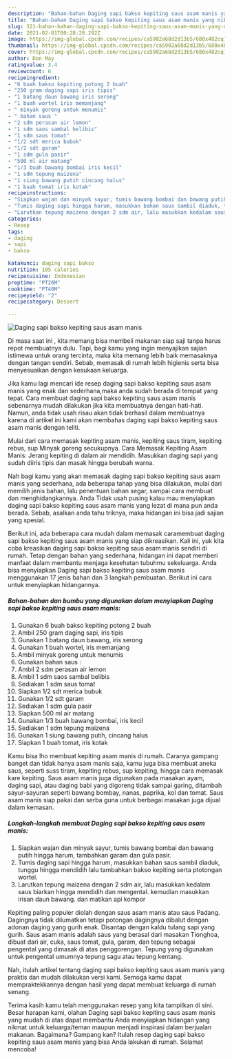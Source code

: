 ```yaml
---
description: "Bahan-bahan Daging sapi bakso kepiting saus asam manis yang nikmat Untuk Jualan"
title: "Bahan-bahan Daging sapi bakso kepiting saus asam manis yang nikmat Untuk Jualan"
slug: 321-bahan-bahan-daging-sapi-bakso-kepiting-saus-asam-manis-yang-nikmat-untuk-jualan
date: 2021-02-01T00:28:20.292Z
image: https://img-global.cpcdn.com/recipes/ca5902a68d2d13b5/680x482cq70/daging-sapi-bakso-kepiting-saus-asam-manis-foto-resep-utama.jpg
thumbnail: https://img-global.cpcdn.com/recipes/ca5902a68d2d13b5/680x482cq70/daging-sapi-bakso-kepiting-saus-asam-manis-foto-resep-utama.jpg
cover: https://img-global.cpcdn.com/recipes/ca5902a68d2d13b5/680x482cq70/daging-sapi-bakso-kepiting-saus-asam-manis-foto-resep-utama.jpg
author: Don May
ratingvalue: 3.4
reviewcount: 6
recipeingredient:
- "6 buah bakso kepiting potong 2 buah"
- "250 gram daging sapi iris tipis"
- "1 batang daun bawang iris serong"
- "1 buah wortel iris memanjang"
- " minyak goreng untuk menumis"
- " bahan saus "
- "2 sdm perasan air lemon"
- "1 sdm saos sambal belibis"
- "1 sdm saus tomat"
- "1/2 sdt merica bubuk"
- "1/2 sdt garam"
- "1 sdm gula pasir"
- "500 ml air matang"
- "1/3 buah bawang bombai iris kecil"
- "1 sdm tepung maizena"
- "1 siung bawang putih cincang halus"
- "1 buah tomat iris kotak"
recipeinstructions:
- "Siapkan wajan dan minyak sayur, tumis bawang bombai dan bawang putih hingga harum, tambahkan garam dan gula pasir."
- "Tumis daging sapi hingga harum, masukkan bahan saus sambil diaduk, tunggu hingga mendidih lalu tambahkan bakso kepiting serta ptotongan wortel."
- "Larutkan tepung maizena dengan 2 sdm air, lalu masukkan kedalam saus biarkan hingga mendidih dan mengental. kemudian masukkan irisan daun bawang. dan matikan api kompor"
categories:
- Resep
tags:
- daging
- sapi
- bakso

katakunci: daging sapi bakso 
nutrition: 105 calories
recipecuisine: Indonesian
preptime: "PT26M"
cooktime: "PT40M"
recipeyield: "2"
recipecategory: Dessert

---
```



![Daging sapi bakso kepiting saus asam manis](https://img-global.cpcdn.com/recipes/ca5902a68d2d13b5/680x482cq70/daging-sapi-bakso-kepiting-saus-asam-manis-foto-resep-utama.jpg)

Di masa  saat ini , kita memang bisa membeli makanan siap saji tanpa harus repot membuatnya dulu. Tapi, bagi kamu yang ingin menyajikan sajian istimewa untuk orang tercinta, maka kita memang lebih baik memasaknya dengan tangan sendiri. Sebab, memasak di rumah lebih higienis serta bisa menyesuaikan dengan kesukaan keluarga.

Jika kamu lagi mencari ide resep daging sapi bakso kepiting saus asam manis yang enak dan sederhana,maka anda sudah berada di tempat yang tepat. Cara membuat daging sapi bakso kepiting saus asam manis  sebenarnya mudah dilakukan jika kita membuatnya dengan hati-hati. Namun, anda tidak usah risau akan tidak berhasil dalam membuatnya 
karena di artikel ini kami akan membahas daging sapi bakso kepiting saus asam manis dengan teliti.  

Mulai dari cara memasak kepiting asam manis, kepiting saus tiram, kepiting rebus, sup Minyak goreng secukupnya. Cara Memasak Kepiting Asam Manis: Jerang kepiting di dalam air mendidih. Masukkan daging sapi yang sudah diiris tipis dan masak hingga berubah warna.

Nah bagi kamu yang akan memasak daging sapi bakso kepiting saus asam manis yang sederhana, ada beberapa tahap yang bisa dilakukan, mulai dari memilih jenis bahan, lalu penentuan bahan segar, sampai cara membuat dan menghidangkannya. Anda Tidak usah pusing kalau mau menyiapkan daging sapi bakso kepiting saus asam manis yang lezat di mana pun anda berada. Sebab, asalkan anda  tahu triknya, maka hidangan ini bisa jadi sajian yang spesial.

Berikut ini, ada beberapa cara mudah dalam memasak caramembuat daging sapi bakso kepiting saus asam manis yang siap dikreasikan. Kali ini, yuk kita coba kreasikan daging sapi bakso kepiting saus asam manis sendiri di rumah. Tetap dengan bahan yang sederhana, hidangan ini dapat memberi manfaat dalam membantu menjaga kesehatan tubuhmu sekeluarga. Anda bisa menyiapkan Daging sapi bakso kepiting saus asam manis menggunakan 17 jenis bahan dan 3 langkah pembuatan. Berikut ini cara untuk menyiapkan hidangannya.

<!--inarticleads1-->

##### Bahan-bahan dan bumbu yang digunakan dalam menyiapkan Daging sapi bakso kepiting saus asam manis:

1. Gunakan 6 buah bakso kepiting potong 2 buah
1. Ambil 250 gram daging sapi, iris tipis
1. Gunakan 1 batang daun bawang, iris serong
1. Gunakan 1 buah wortel, iris memanjang
1. Ambil  minyak goreng untuk menumis
1. Gunakan  bahan saus :
1. Ambil 2 sdm perasan air lemon
1. Ambil 1 sdm saos sambal belibis
1. Sediakan 1 sdm saus tomat
1. Siapkan 1/2 sdt merica bubuk
1. Gunakan 1/2 sdt garam
1. Sediakan 1 sdm gula pasir
1. Siapkan 500 ml air matang
1. Gunakan 1/3 buah bawang bombai, iris kecil
1. Sediakan 1 sdm tepung maizena
1. Gunakan 1 siung bawang putih, cincang halus
1. Siapkan 1 buah tomat, iris kotak


Kamu bisa lho membuat kepiting asam manis di rumah. Caranya gampang banget dan tidak hanya asam manis saja, kamu juga bisa membuat aneka saus, seperti suss tiram, kepiting rebus, sup kepiting, hingga cara memasak kare kepiting. Saus asam manis juga digunakan pada masakan ayam, daging sapi, atau daging babi yang digoreng tidak sampai garing, ditambah sayur-sayuran seperti bawang bombay, nanas, paprika, kol dan tomat. Saus asam manis siap pakai dan serba guna untuk berbagai masakan juga dijual dalam kemasan. 

<!--inarticleads2-->

##### Langkah-langkah membuat Daging sapi bakso kepiting saus asam manis:

1. Siapkan wajan dan minyak sayur, tumis bawang bombai dan bawang putih hingga harum, tambahkan garam dan gula pasir.
1. Tumis daging sapi hingga harum, masukkan bahan saus sambil diaduk, tunggu hingga mendidih lalu tambahkan bakso kepiting serta ptotongan wortel.
1. Larutkan tepung maizena dengan 2 sdm air, lalu masukkan kedalam saus biarkan hingga mendidih dan mengental. kemudian masukkan irisan daun bawang. dan matikan api kompor


Kepiting paling populer diolah dengan saus asam manis atau saus Padang. Dagingnya tidak dilumatkan tetapi potongan dagingnya dibalut dengan adonan daging yang gurih enak. Disantap dengan kaldu tulang sapi yang gurih. Saus asam manis adalah saus yang berasal dari masakan Tionghoa, dibuat dari air, cuka, saus tomat, gula, garam, dan tepung sebagai pengental yang dimasak di atas penggorengan. Tepung yang digunakan untuk pengental umumnya tepung sagu atau tepung kentang. 

Nah, itulah artikel tentang  daging sapi bakso kepiting saus asam manis  yang praktis dan mudah dilakukan versi kami. Semoga kamu dapat mempraktekkannya dengan hasil yang dapat membuat keluarga di rumah senang. 

Terima kasih kamu telah menggunakan resep yang kita tampilkan di sini. Besar harapan kami, olahan  Daging sapi bakso kepiting saus asam manis yang mudah di atas dapat membantu Anda menyiapkan hidangan yang nikmat untuk keluarga/teman maupun menjadi inspirasi dalam berjualan makanan. Bagaimana? Gampang kan? Itulah resep daging sapi bakso kepiting saus asam manis yang bisa Anda lakukan di rumah. Selamat mencoba!

